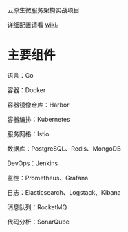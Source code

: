 云原生微服务架构实战项目

详细配置请看 [wiki](https://github.com/strayca7/shop-flashsale/wiki)。

# 主要组件
语言：Go

容器：Docker

容器镜像仓库：Harbor

容器编排：Kubernetes

服务网格：Istio

数据库：PostgreSQL、Redis、MongoDB

DevOps：Jenkins

监控：Prometheus、Grafana

日志：Elasticsearch、Logstack、Kibana

消息队列：RocketMQ

代码分析：SonarQube